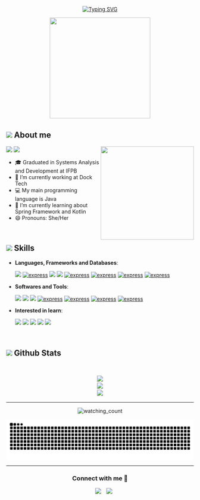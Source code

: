 <p align="center">
<a href="https://git.io/typing-svg"><img src="https://readme-typing-svg.demolab.com?font=Georgia&size=24&pause=1000&color=FF69B4&center=true&vCenter=true&random=false&width=500&lines=Hi!+I'm+Keilla+%F0%9F%91%8B" alt="Typing SVG" /></a>
</p>
<p align="center">	
 <img src="https://media.giphy.com/media/QvpqTCiEcwtvx6wwJK/giphy.gif" width="270" height="270" frameBorder="0" class="giphy-embed"></img>
</p>

## <picture><img src = "https://user-images.githubusercontent.com/64439609/213525571-a0b12213-7e89-48df-a45f-153c78f3cf5e.png" width =40px></picture> **About me**

<img align="right" src="https://media.giphy.com/media/4XXo8A7CIW1lZGgdhm/giphy.gif" width="250" height="250"></img>
 <p align="left">
  <img src="https://img.shields.io/badge/Focus-Backend%20Development-violet" />
  <img src="https://img.shields.io/badge/Languages-Portuguese-violet" />
</p>

- 🎓 Graduated in Systems Analysis and Development at IFPB
- 🔭 I’m currently working at Dock Tech
- 💻 My main programming language is Java 
- 🌱 I’m currently learning about Spring Framework and Kotlin
- 😄 Pronouns: She/Her

<br>

## <img src="https://media2.giphy.com/media/QssGEmpkyEOhBCb7e1/giphy.gif?cid=ecf05e47a0n3gi1bfqntqmob8g9aid1oyj2wr3ds3mg700bl&rid=giphy.gif" width ="25"><b> Skills</b>
<p align="center">

- **Languages, Frameworks and Databases**:
    
     <a href="https://www.java.com/en/download/help/whatis_java.html"><img src="https://img.icons8.com/color/48/000000/java-coffee-cup-logo.png"/></a>
     <a href="https://spring.io/projects/spring-framework/"><img src="https://www.svgrepo.com/show/376350/spring.svg" alt="express" width="40" height="45"/></a>
     <a href="https://www.python.org"><img src="https://img.icons8.com/color/48/000000/python.png"/></a>
     <a href="https://developer.mozilla.org/en-US/docs/Web/JavaScript"><img src="https://img.icons8.com/color/48/000000/javascript.png"/></a>
     <a href="https://react.dev"><img src="https://www.svgrepo.com/show/452092/react.svg" alt="express" width="40" height="45"/></a>
     <a href="https://www.mysql.com"><img src="https://www.svgrepo.com/show/303251/mysql-logo.svg" alt="express" width="40" height="45"/></a>
     <a href="https://www.postgresql.org"><img src="https://www.svgrepo.com/show/354200/postgresql.svg" alt="express" width="40" height="45"/></a>
     <a href="https://www.mongodb.com/en-us"><img src="https://www.svgrepo.com/show/331488/mongodb.svg" alt="express" width="40" height="45"/></a>
     

- **Softwares and Tools**:

    <a href="https://github.com"><img src="https://img.icons8.com/color/48/000000/github.png"/></a>
    <a href="https://about.gitlab.com"><img src="https://img.icons8.com/color/48/000000/gitlab.png"/></a>
    <a href="https://www.jetbrains.com/idea/"><img src="https://img.icons8.com/color/48/000000/intellij-idea.png"/></a>
    <a href="https://www.jetbrains.com/pycharm/"><img src="https://www.svgrepo.com/show/354237/pycharm.svg" alt="express" width="40" height="45"/></a>
    <a href="https://code.visualstudio.com"><img src="https://www.svgrepo.com/show/452129/vs-code.svg" alt="express" width="40" height="45"/></a>
    <a href="https://www.postman.com"><img src="https://www.svgrepo.com/show/354202/postman-icon.svg" alt="express" width="40" height="45"/></a>
    <a href="https://insomnia.rest"><img src="https://www.svgrepo.com/show/353904/insomnia.svg" alt="express" width="40" height="45"/></a>
  
   
- **Interested in learn**:

   <a href="https://kotlinlang.org"><img src="https://img.icons8.com/color/48/000000/kotlin.png"/></a>
   <a href="https://go.dev"><img src="https://img.icons8.com/color/48/000000/golang.png"/></a>
   <a href="https://www.typescriptlang.org"><img src="https://img.icons8.com/color/48/000000/typescript.png"/></a>
   <a href="https://reactnative.dev"><img src="https://img.icons8.com/color/48/000000/react-native.png"/></a>
   <a href="https://www.docker.com"><img src="https://img.icons8.com/color/48/000000/docker.png"/></a>  
</p>
<br>

## <img src="https://media.giphy.com/media/iY8CRBdQXODJSCERIr/giphy.gif" width="35"><b> Github Stats </b>
<br>

<div align="center">

![](https://github-readme-stats.vercel.app/api?username=KeillaV&theme=dracula&hide_border=false&include_all_commits=true&count_private=true)<br/>
![](https://github-readme-streak-stats.herokuapp.com/?user=KeillaV&theme=dracula&hide_border=false)<br/>
![](https://github-readme-stats.vercel.app/api/top-langs/?username=KeillaV&theme=dracula&hide_border=false&include_all_commits=true&count_private=true&layout=compact)
	
</a>
</div>

-----

<p align="center"> 
<img src="https://komarev.com/ghpvc/?username=KeillaV&color=ff69b4" alt="watching_count" />
 </p>
<picture>
  <source media="(prefers-color-scheme: dark)" srcset="https://raw.githubusercontent.com/KeillaV/KeillaV/output/github-contribution-grid-snake-dark.svg">
  <source media="(prefers-color-scheme: light)" srcset="https://raw.githubusercontent.com/KeillaV/KeillaV/output/github-contribution-grid-snake.svg">
  <img align="center" alt="github contribution grid snake animation" src="https://raw.githubusercontent.com/KeillaV/KeillaV/output/github-contribution-grid-snake.svg">
</picture>

-----

<h3 align="center" >Connect with me 🤝 </h3>

<p align="center">

 <div align="center"  class="icons-social" style="margin-left: 10px;">
        <a   target="_blank" href="https://www.linkedin.com/in/keilla-vitória-felipe-bezerra-785437221/">
			<img src="https://img.icons8.com/doodle/40/000000/linkedin--v2.png" style="margin-left: 10px;" ></a>
        <a style="margin-left: 10px;" target="_blank" href="https://github.com/KeillaV/">
		<img src="https://img.icons8.com/doodle/40/000000/github--v1.png"></a>
      </div>
</p>

</div>
